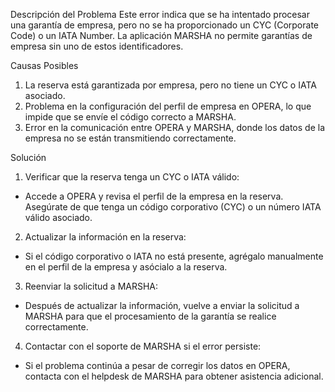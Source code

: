 Descripción del Problema
Este error indica que se ha intentado procesar una garantía de empresa, pero no se ha proporcionado un CYC (Corporate Code) o un IATA Number. 
La aplicación MARSHA no permite garantías de empresa sin uno de estos identificadores.

Causas Posibles
1. La reserva está garantizada por empresa, pero no tiene un CYC o IATA asociado.
2. Problema en la configuración del perfil de empresa en OPERA, lo que impide que se envíe el código correcto a MARSHA.
3. Error en la comunicación entre OPERA y MARSHA, donde los datos de la empresa no se están transmitiendo correctamente.

Solución
1. Verificar que la reserva tenga un CYC o IATA válido:

* Accede a OPERA y revisa el perfil de la empresa en la reserva. Asegúrate de que tenga un código corporativo (CYC) o un número IATA válido asociado.

2. Actualizar la información en la reserva:

* Si el código corporativo o IATA no está presente, agrégalo manualmente en el perfil de la empresa y asócialo a la reserva.

3. Reenviar la solicitud a MARSHA:

* Después de actualizar la información, vuelve a enviar la solicitud a MARSHA para que el procesamiento de la garantía se realice correctamente.

4. Contactar con el soporte de MARSHA si el error persiste:

* Si el problema continúa a pesar de corregir los datos en OPERA, contacta con el helpdesk de MARSHA para obtener asistencia adicional.
